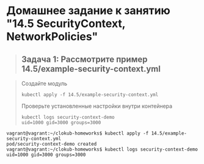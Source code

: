 # Домашнее задание к занятию "14.5 SecurityContext, NetworkPolicies"

> ## Задача 1: Рассмотрите пример 14.5/example-security-context.yml

> Создайте модуль
> 
> ```
> kubectl apply -f 14.5/example-security-context.yml
> ```
> 
> Проверьте установленные настройки внутри контейнера
> 
> ```
> kubectl logs security-context-demo
> uid=1000 gid=3000 groups=3000
> ```

```
vagrant@vagrant:~/clokub-homeworks$ kubectl apply -f 14.5/example-security-context.yml
pod/security-context-demo created
vagrant@vagrant:~/clokub-homeworks$ kubectl logs security-context-demo
uid=1000 gid=3000 groups=3000
```